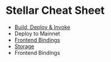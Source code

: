 # Stellar Cheat Sheet

- [Build, Deploy & Invoke](build-deploy-invoke.md)
- Deploy to Mainnet
- [Frontend Bindings](frontend-bindings.md)
- [Storage](storage.md)
- Frontend Bindings
